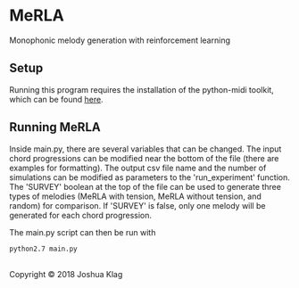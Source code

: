 # MeRLA
Monophonic melody generation with reinforcement learning

## Setup
Running this program requires the installation of the python-midi toolkit, which can be found [here](https://github.com/vishnubob/python-midi).

## Running MeRLA
Inside main.py, there are several variables that can be changed. The input chord progressions can be modified near the bottom of the file (there are examples for formatting). The output csv file name and the number of simulations can be modified as parameters to the 'run_experiment' function. The 'SURVEY' boolean at the top of the file can be used to generate three types of melodies (MeRLA with tension, MeRLA without tension, and random) for comparison. If 'SURVEY' is false, only one melody will be generated for each chord progression.

The main.py script can then be run with 

```sh
python2.7 main.py
```

##
Copyright © 2018 Joshua Klag
